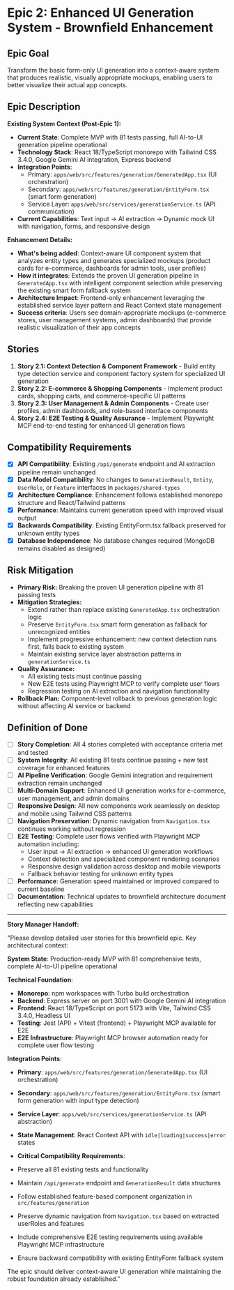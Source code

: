 # Epic 2: Enhanced UI Generation System - Brownfield Enhancement

## Epic Goal

Transform the basic form-only UI generation into a context-aware system that produces realistic, visually appropriate mockups, enabling users to better visualize their actual app concepts.

## Epic Description

**Existing System Context (Post-Epic 1):**

- **Current State**: Complete MVP with 81 tests passing, full AI-to-UI generation pipeline operational
- **Technology Stack**: React 18/TypeScript monorepo with Tailwind CSS 3.4.0, Google Gemini AI integration, Express backend
- **Integration Points**:
  - Primary: `apps/web/src/features/generation/GeneratedApp.tsx` (UI orchestration)
  - Secondary: `apps/web/src/features/generation/EntityForm.tsx` (smart form generation)
  - Service Layer: `apps/web/src/services/generationService.ts` (API communication)
- **Current Capabilities**: Text input → AI extraction → Dynamic mock UI with navigation, forms, and responsive design

**Enhancement Details:**

- **What's being added**: Context-aware UI component system that analyzes entity types and generates specialized mockups (product cards for e-commerce, dashboards for admin tools, user profiles)
- **How it integrates**: Extends the proven UI generation pipeline in `GeneratedApp.tsx` with intelligent component selection while preserving the existing smart form fallback system
- **Architecture Impact**: Frontend-only enhancement leveraging the established service layer pattern and React Context state management
- **Success criteria**: Users see domain-appropriate mockups (e-commerce stores, user management systems, admin dashboards) that provide realistic visualization of their app concepts

## Stories

1. **Story 2.1: Context Detection & Component Framework** - Build entity type detection service and component factory system for specialized UI generation
2. **Story 2.2: E-commerce & Shopping Components** - Implement product cards, shopping carts, and commerce-specific UI patterns
3. **Story 2.3: User Management & Admin Components** - Create user profiles, admin dashboards, and role-based interface components
4. **Story 2.4: E2E Testing & Quality Assurance** - Implement Playwright MCP end-to-end testing for enhanced UI generation flows

## Compatibility Requirements

- [x] **API Compatibility**: Existing `/api/generate` endpoint and AI extraction pipeline remain unchanged
- [x] **Data Model Compatibility**: No changes to `GenerationResult`, `Entity`, `UserRole`, or `Feature` interfaces in `packages/shared-types`
- [x] **Architecture Compliance**: Enhancement follows established monorepo structure and React/Tailwind patterns
- [x] **Performance**: Maintains current generation speed with improved visual output
- [x] **Backwards Compatibility**: Existing EntityForm.tsx fallback preserved for unknown entity types
- [x] **Database Independence**: No database changes required (MongoDB remains disabled as designed)

## Risk Mitigation

- **Primary Risk:** Breaking the proven UI generation pipeline with 81 passing tests
- **Mitigation Strategies:**
  - Extend rather than replace existing `GeneratedApp.tsx` orchestration logic
  - Preserve `EntityForm.tsx` smart form generation as fallback for unrecognized entities
  - Implement progressive enhancement: new context detection runs first, falls back to existing system
  - Maintain existing service layer abstraction patterns in `generationService.ts`
- **Quality Assurance:**
  - All existing tests must continue passing
  - New E2E tests using Playwright MCP to verify complete user flows
  - Regression testing on AI extraction and navigation functionality
- **Rollback Plan:** Component-level rollback to previous generation logic without affecting AI service or backend

## Definition of Done

- [ ] **Story Completion**: All 4 stories completed with acceptance criteria met and tested
- [ ] **System Integrity**: All existing 81 tests continue passing + new test coverage for enhanced features
- [ ] **AI Pipeline Verification**: Google Gemini integration and requirement extraction remain unchanged
- [ ] **Multi-Domain Support**: Enhanced UI generation works for e-commerce, user management, and admin domains
- [ ] **Responsive Design**: All new components work seamlessly on desktop and mobile using Tailwind CSS patterns
- [ ] **Navigation Preservation**: Dynamic navigation from `Navigation.tsx` continues working without regression
- [ ] **E2E Testing**: Complete user flows verified with Playwright MCP automation including:
  - User input → AI extraction → enhanced UI generation workflows
  - Context detection and specialized component rendering scenarios
  - Responsive design validation across desktop and mobile viewports
  - Fallback behavior testing for unknown entity types
- [ ] **Performance**: Generation speed maintained or improved compared to current baseline
- [ ] **Documentation**: Technical updates to brownfield architecture document reflecting new capabilities

---

**Story Manager Handoff:**

"Please develop detailed user stories for this brownfield epic. Key architectural context:

**System State**: Production-ready MVP with 81 comprehensive tests, complete AI-to-UI pipeline operational

**Technical Foundation**:
- **Monorepo**: npm workspaces with Turbo build orchestration
- **Backend**: Express server on port 3001 with Google Gemini AI integration
- **Frontend**: React 18/TypeScript on port 5173 with Vite, Tailwind CSS 3.4.0, Headless UI
- **Testing**: Jest (API) + Vitest (frontend) + Playwright MCP available for E2E
- **E2E Infrastructure**: Playwright MCP browser automation ready for complete user flow testing

**Integration Points**:
- **Primary**: `apps/web/src/features/generation/GeneratedApp.tsx` (UI orchestration)
- **Secondary**: `apps/web/src/features/generation/EntityForm.tsx` (smart form generation with input type detection)
- **Service Layer**: `apps/web/src/services/generationService.ts` (API abstraction)
- **State Management**: React Context API with `idle|loading|success|error` states

- **Critical Compatibility Requirements**:
- Preserve all 81 existing tests and functionality
- Maintain `/api/generate` endpoint and `GenerationResult` data structures
- Follow established feature-based component organization in `src/features/generation`
- Preserve dynamic navigation from `Navigation.tsx` based on extracted userRoles and features
- Include comprehensive E2E testing requirements using available Playwright MCP infrastructure
- Ensure backward compatibility with existing EntityForm fallback system

The epic should deliver context-aware UI generation while maintaining the robust foundation already established."